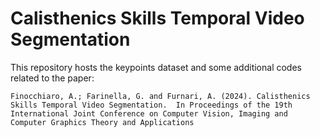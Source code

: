 # Calisthenics Skills Temporal Video Segmentation

This repository hosts the keypoints dataset and some additional codes related to the paper:  
```
Finocchiaro, A.; Farinella, G. and Furnari, A. (2024). Calisthenics Skills Temporal Video Segmentation.  In Proceedings of the 19th International Joint Conference on Computer Vision, Imaging and Computer Graphics Theory and Applications 
```



